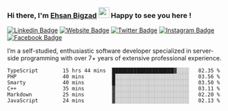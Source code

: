 ### Hi there, I'm <a href="#" target="_blank">Ehsan Bigzad</a> <img src="https://media.giphy.com/media/hvRJCLFzcasrR4ia7z/giphy.gif" width="25px" height="25px"> Happy to see you here !

[![Linkedin Badge](https://img.shields.io/badge/-LinkedIn-0e76a8?style=flat-square&logo=Linkedin&logoColor=white)](https://linkedin.com/in/EhsanBigzad)
[![Website Badge](https://img.shields.io/badge/Website-3b5998?style=flat-square&logo=google-chrome&logoColor=white)](#)
[![Twitter Badge](https://img.shields.io/badge/-Twitter-00acee?style=flat-square&logo=Twitter&logoColor=white)](https://twitter.com/EhsanBigzad)
[![Instagram Badge](https://img.shields.io/badge/-Instagram-e4405f?style=flat-square&logo=Instagram&logoColor=white)](https://instagram.com/ehsanbigzad/)
[![Facebook Badge](https://img.shields.io/badge/-Facebook-0088cc?style=flat-square&logo=Facebook&logoColor=white)](https://facebook.com/EhsanBigzad7)

I’m a self-studied, enthusiastic software developer specialized in server-side programming with over 7+ years of extensive professional experience.

<!--START_SECTION:waka-->

```text
TypeScript        15 hrs 44 mins  ████████████████████▓░░░░   82.35 %
PHP               40 mins         █░░░░░░░░░░░░░░░░░░░░░░░░   03.56 %
Smarty            40 mins         █░░░░░░░░░░░░░░░░░░░░░░░░   03.50 %
C++               35 mins         ▓░░░░░░░░░░░░░░░░░░░░░░░░   03.11 %
Markdown          25 mins         ▓░░░░░░░░░░░░░░░░░░░░░░░░   02.20 %
JavaScript        24 mins         ▓░░░░░░░░░░░░░░░░░░░░░░░░   02.13 %
```

<!--END_SECTION:waka-->
